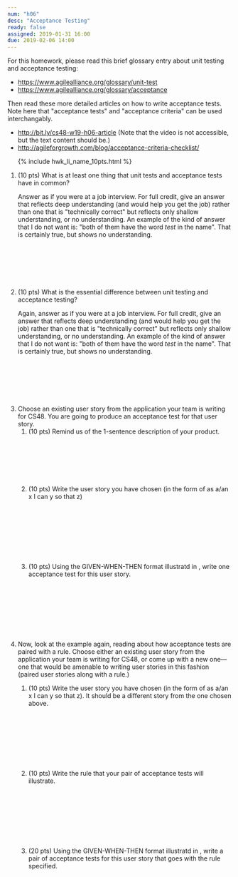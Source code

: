 ```yaml
---
num: "h06"
desc: "Acceptance Testing"
ready: false
assigned: 2019-01-31 16:00
due: 2019-02-06 14:00
---
```


<div style="display:none;">https://ucsb-cs48.github.io/w19/hwk/h06/</div>

For this homework, please read this brief glossary entry about unit testing and acceptance testing:

* <https://www.agilealliance.org/glossary/unit-test>
* <https://www.agilealliance.org/glossary/acceptance>

Then read these more detailed articles on how to write acceptance tests.  Note here that "acceptance tests" and "acceptance criteria" can be used interchangably.

* <http://bit.ly/cs48-w19-h06-article> (Note that the video is not accessible, but the text content should be.)
* <http://agileforgrowth.com/blog/acceptance-criteria-checklist/>



<ol>

{% include hwk_li_name_10pts.html %}


<li style="margin-bottom:8em;" markdown="1">  (10 pts) What is at least one thing that unit tests and acceptance tests have in common?  

Answer as if you were at a job interview.  For full credit, give an answer that reflects deep understanding (and would help you get the job) rather than one that is "technically correct" but reflects only shallow understanding, or no understanding.  An example of the kind of answer that I do not want is: "both of them have the word *test* in the name".  That is certainly true, but shows no understanding.


</li>


<li style="margin-bottom:8em;" markdown="1">  (10 pts) What is the essential difference between unit testing and acceptance testing?

Again, answer as if you were at a job interview.  For full credit, give an answer that reflects deep understanding (and would help you get the job) rather than one that is "technically correct" but reflects only shallow understanding, or no understanding.  An example of the kind of answer that I do not want is: "both of them have the word *test* in the name".  That is certainly true, but shows no understanding.

<div class="pagebreak">
</div>

</li>

<li style="margin-bottom:1em;" markdown="1">  Choose an existing user story from the application your team is writing for CS48.  You are going to produce an acceptance test for that user story.


<ol>
<li style="margin-bottom:8em;" > (10 pts) Remind us of the 1-sentence description of your product.
</li>

<li style="margin-bottom:10em;" > (10 pts) Write the user story you have chosen (in the form of as a/an x I can y so that z)
</li>


<li style="margin-bottom:10em;" > (10 pts) Using the GIVEN-WHEN-THEN format illustratd in <http://bit.ly/cs48-w19-h06-article>,
  write one acceptance test for this user story.
  
</li>
</ol>
</li>


<li style="margin-bottom:1em;" markdown="1">  Now, look at the example <http://bit.ly/cs48-w19-h06-article> again, reading about how acceptance tests are paired with a rule.     Choose either an existing user story from the application your team is writing for CS48, or come up with a new one&mdash;one that would be amenable to writing user stories in this fashion (paired user stories along with a rule.)


<ol>

<li style="margin-bottom:10em;" > (10 pts) Write the user story you have chosen (in the form of as a/an x I can y so that z).  It should be a different story from the one chosen above.
</li>


<li style="margin-bottom:10em;" > (10 pts) Write the rule that your pair of acceptance tests will illustrate.
  
</li>


<li style="margin-bottom:10em;" > (20 pts) Using the GIVEN-WHEN-THEN format illustratd in <http://bit.ly/cs48-w19-h06-article>,
  write a pair of acceptance tests for this user story that goes with the rule specified.   
  
</li>

</ol>
</li>





</ol>
